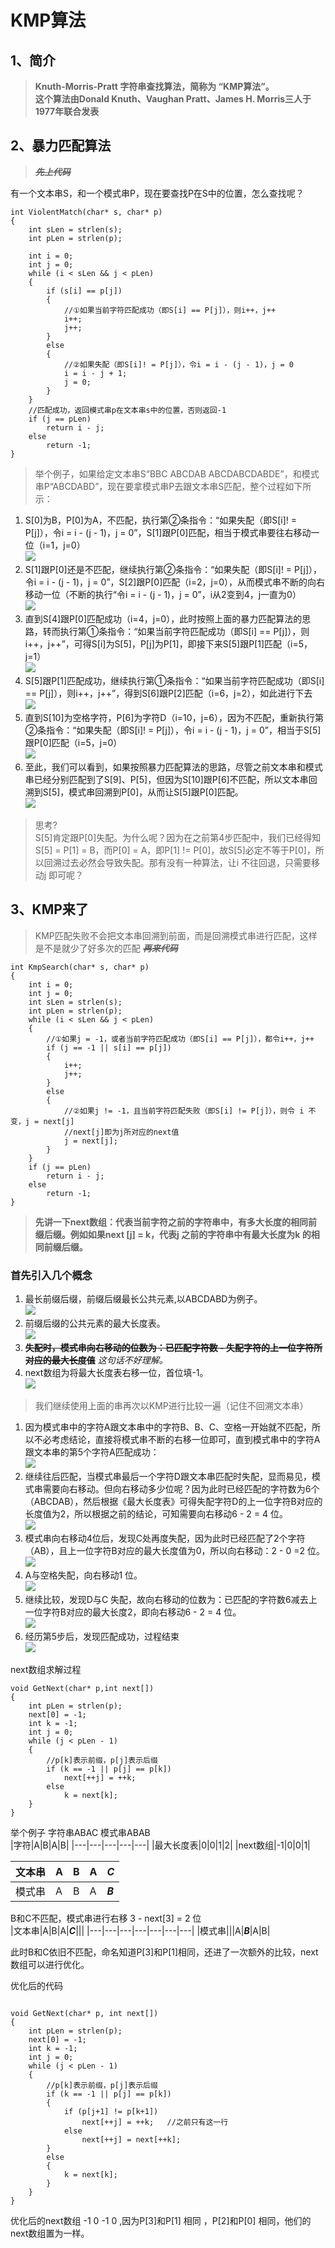 # KMP算法

## 1、简介
> **Knuth-Morris-Pratt 字符串查找算法，简称为 “KMP算法”。**  
> **这个算法由Donald Knuth、Vaughan Pratt、James H. Morris三人于1977年联合发表**

## 2、暴力匹配算法

> ~~***先上代码***~~

有一个文本串S，和一个模式串P，现在要查找P在S中的位置，怎么查找呢？

```
int ViolentMatch(char* s, char* p)  
{  
    int sLen = strlen(s);  
    int pLen = strlen(p);  
  
    int i = 0;  
    int j = 0;  
    while (i < sLen && j < pLen)  
    {  
        if (s[i] == p[j])  
        {  
            //①如果当前字符匹配成功（即S[i] == P[j]），则i++，j++      
            i++;  
            j++;  
        }  
        else  
        {  
            //②如果失配（即S[i]! = P[j]），令i = i - (j - 1)，j = 0      
            i = i - j + 1;  
            j = 0;  
        }  
    }  
    //匹配成功，返回模式串p在文本串s中的位置，否则返回-1  
    if (j == pLen)  
        return i - j;  
    else  
        return -1;  
}  
```
>举个例子，如果给定文本串S“BBC ABCDAB ABCDABCDABDE”，和模式串P“ABCDABD”，现在要拿模式串P去跟文本串S匹配，整个过程如下所示：
1. S[0]为B，P[0]为A，不匹配，执行第②条指令：“如果失配（即S[i]! = P[j]），令i = i - (j - 1)，j = 0”，S[1]跟P[0]匹配，相当于模式串要往右移动一位（i=1，j=0）  
   ![](./img/20140723224710203.jpg)
2. S[1]跟P[0]还是不匹配，继续执行第②条指令：“如果失配（即S[i]! = P[j]），令i = i - (j - 1)，j = 0”，S[2]跟P[0]匹配（i=2，j=0），从而模式串不断的向右移动一位（不断的执行“令i = i - (j - 1)，j = 0”，i从2变到4，j一直为0）  
   ![](./img/20140726213551553.jpg)
3. 直到S[4]跟P[0]匹配成功（i=4，j=0），此时按照上面的暴力匹配算法的思路，转而执行第①条指令：“如果当前字符匹配成功（即S[i] == P[j]），则i++，j++”，可得S[i]为S[5]，P[j]为P[1]，即接下来S[5]跟P[1]匹配（i=5，j=1）  
   ![](./img/20140726213602848.jpg)
4. S[5]跟P[1]匹配成功，继续执行第①条指令：“如果当前字符匹配成功（即S[i] == P[j]），则i++，j++”，得到S[6]跟P[2]匹配（i=6，j=2），如此进行下去  
   ![](./img/20140726213343578.jpg)
5. 直到S[10]为空格字符，P[6]为字符D（i=10，j=6），因为不匹配，重新执行第②条指令：“如果失配（即S[i]! = P[j]），令i = i - (j - 1)，j = 0”，相当于S[5]跟P[0]匹配（i=5，j=0）  
   ![](./img/20140726213353687.jpg)
6. 至此，我们可以看到，如果按照暴力匹配算法的思路，尽管之前文本串和模式串已经分别匹配到了S[9]、P[5]，但因为S[10]跟P[6]不匹配，所以文本串回溯到S[5]，模式串回溯到P[0]，从而让S[5]跟P[0]匹配。  
   ![](./img/20140726213631208.jpg)

>思考?  
>S[5]肯定跟P[0]失配。为什么呢？因为在之前第4步匹配中，我们已经得知S[5] = P[1] = B，而P[0] = A，即P[1] != P[0]，故S[5]必定不等于P[0]，所以回溯过去必然会导致失配。那有没有一种算法，让i 不往回退，只需要移动j 即可呢？


## 3、KMP来了

> KMP匹配失败不会把文本串回溯到前面，而是回溯模式串进行匹配，这样是不是就少了好多次的匹配
> ~~***再来代码***~~


```
int KmpSearch(char* s, char* p)  
{  
    int i = 0;  
    int j = 0;  
    int sLen = strlen(s);  
    int pLen = strlen(p);  
    while (i < sLen && j < pLen)  
    {  
        //①如果j = -1，或者当前字符匹配成功（即S[i] == P[j]），都令i++，j++      
        if (j == -1 || s[i] == p[j])  
        {  
            i++;  
            j++;  
        }  
        else  
        {  
            //②如果j != -1，且当前字符匹配失败（即S[i] != P[j]），则令 i 不变，j = next[j]      
            //next[j]即为j所对应的next值        
            j = next[j];  
        }  
    }  
    if (j == pLen)  
        return i - j;  
    else  
        return -1;  
}
```
> **先讲一下next数组：代表当前字符之前的字符串中，有多大长度的相同前缀后缀。例如如果next [j] = k，代表j 之前的字符串中有最大长度为k 的相同前缀后缀。**

### 首先引入几个概念
1. 最长前缀后缀，前缀后缀最长公共元素,以ABCDABD为例子。  
   ![](./img/20140725231726921.jpg)
2. 前缀后缀的公共元素的最大长度表。  
   ![](./img/20140721222801918.jpg)
3. ~~**失配时，模式串向右移动的位数为：已匹配字符数 - 失配字符的上一位字符所对应的最大长度值**~~ *这句话不好理解。*  
4. next数组为将最大长度表右移一位，首位填-1。  
   ![](./img/20140721230250468.jpg)


>我们继续使用上面的串再次以KMP进行比较一遍（记住不回溯文本串）

1. 因为模式串中的字符A跟文本串中的字符B、B、C、空格一开始就不匹配，所以不必考虑结论，直接将模式串不断的右移一位即可，直到模式串中的字符A跟文本串的第5个字符A匹配成功：  
    ![](./img/20140726213602848.jpg)
2. 继续往后匹配，当模式串最后一个字符D跟文本串匹配时失配，显而易见，模式串需要向右移动。但向右移动多少位呢？因为此时已经匹配的字符数为6个（ABCDAB），然后根据《最大长度表》可得失配字符D的上一位字符B对应的长度值为2，所以根据之前的结论，可知需要向右移动6 - 2 = 4 位。  
    ![](./img/20140726213353687.jpg)
3. 模式串向右移动4位后，发现C处再度失配，因为此时已经匹配了2个字符（AB），且上一位字符B对应的最大长度值为0，所以向右移动：2 - 0 =2 位。  
    ![](./img/20140721223539765.jpg)   
4. A与空格失配，向右移动1 位。  
    ![](./img/20140721223823548.jpg)   
5. 继续比较，发现D与C 失配，故向右移动的位数为：已匹配的字符数6减去上一位字符B对应的最大长度2，即向右移动6 - 2 = 4 位。  
    ![](./img/20140721223558140.jpg)   
6. 经历第5步后，发现匹配成功，过程结束  
    ![](./img/20140721223611515.jpg) 


next数组求解过程
```
void GetNext(char* p,int next[])  
{  
    int pLen = strlen(p);  
    next[0] = -1;  
    int k = -1;  
    int j = 0;  
    while (j < pLen - 1)  
    {  
        //p[k]表示前缀，p[j]表示后缀  
        if (k == -1 || p[j] == p[k])
            next[++j] = ++k;
        else   
            k = next[k];  
    }  
}  
```

举个例子 字符串ABAC 模式串ABAB  
|字符|A|B|A|B|
|---|---|---|---|---|
|最大长度表|0|0|1|2|
|next数组|-1|0|0|1|

|文本串|A|B|A|***C***|
|---|---|---|---|---|
|模式串|A|B|A|***B***|


B和C不匹配，模式串进行右移 3 - next[3] = 2 位  
|文本串|A|B|A|***C***|||
|---|---|---|---|---|---|---|
|模式串|||A|***B***|A|B|

此时B和C依旧不匹配，命名知道P[3]和P[1]相同，还进了一次额外的比较，next数组可以进行优化。

优化后的代码
```

void GetNext(char* p, int next[])  
{  
    int pLen = strlen(p);  
    next[0] = -1;  
    int k = -1;  
    int j = 0;  
    while (j < pLen - 1)  
    {  
        //p[k]表示前缀，p[j]表示后缀    
        if (k == -1 || p[j] == p[k])  
        {  
            if (p[j+1] != p[k+1])  
                next[++j] = ++k;   //之前只有这一行  
            else
                next[++j] = next[++k];  
        }  
        else  
        {  
            k = next[k];  
        }  
    }  
}
```


优化后的next数组 -1 0 -1 0 ,因为P[3]和P[1] 相同 ，P[2]和P[0] 相同，他们的next数组置为一样。


